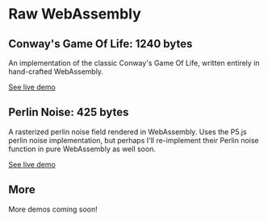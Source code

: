 # Raw WebAssembly

## Conway's Game Of Life: 1240 bytes

An implementation of the classic Conway's Game Of Life, written entirely in hand-crafted WebAssembly.

[See live demo](https://austintheriot.github.io/raw-wasm/src/life/)

## Perlin Noise: 425 bytes

A rasterized perlin noise field rendered in WebAssembly. Uses the P5.js perlin noise implementation, but perhaps I'll re-implement their Perlin noise function in pure WebAssembly as well soon.

[See live demo](https://austintheriot.github.io/raw-wasm/src/noise_field/)

## More

More demos coming soon!